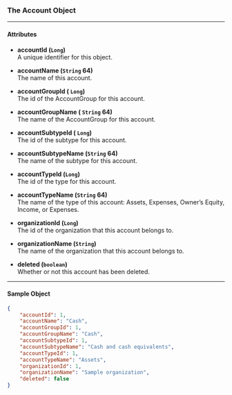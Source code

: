 ### The Account Object
___
#### Attributes
- **accountId (`Long`)**<br/>
A unique identifier for this object. 

- **accountName (`String` 64)**<br/>
The name of this account.

- **accountGroupId ( `Long`)**<br/>
The id of the AccountGroup for this account.

- **accountGroupName ( `String` 64)**<br/>
The name of the AccountGroup for this account.

- **accountSubtypeId ( `Long`)**<br/>
The id of the subtype for this account.

- **accountSubtypeName (`String` 64)**<br/>
The name of the subtype for this account.

- **accountTypeId (`Long`)**<br/>
The id of the type for this account.

- **accountTypeName (`String` 64)**<br/>
The name of the type of this account: Assets, Expenses, Owner’s Equity, Income, or Expenses.

- **organizationId (`Long`)** <br/>
The id of the organization that this account belongs to.

- **organizationName (`String`)** <br/>
The name of the organization that this account belongs to.

- **deleted (`boolean`)** <br/>
Whether or not this account has been deleted.
___
#### Sample Object
```json
{
    "accountId": 1,
    "accountName": "Cash",
    "accountGroupId": 1,
    "accountGroupName": "Cash",
    "accountSubtypeId": 1,
    "accountSubtypeName": "Cash and cash equivalents",
    "accountTypeId": 1,
    "accountTypeName": "Assets",
    "organizationId": 1,
    "organizationName": "Sample organization",
    "deleted": false
}
```
